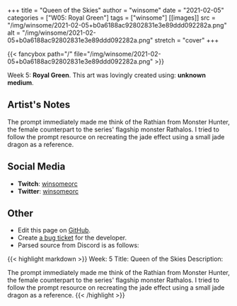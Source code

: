 +++
title =       "Queen of the Skies"
author =      "winsome"
date =        "2021-02-05"
categories =  ["W05: Royal Green"]
tags =        ["winsome"]
[[images]]
                      src = "/img/winsome/2021-02-05+b0a6188ac92802831e3e89ddd092282a.png"
                      alt = "/img/winsome/2021-02-05+b0a6188ac92802831e3e89ddd092282a.png"
                      stretch = "cover"
+++


{{< fancybox path="/" file="/img/winsome/2021-02-05+b0a6188ac92802831e3e89ddd092282a.png" >}}


Week 5: **Royal Green**. This art was lovingly created using: **unknown medium**.

## Artist's Notes

The prompt immediately made me think of the Rathian from Monster Hunter, the female counterpart to the series' flagship monster Rathalos. I tried to follow the prompt resource on recreating the jade effect using a small jade dragon as a reference.

## Social Media

- **Twitch**: [winsomeorc]()
- **Twitter**: [winsomeorc]()


## Other

- Edit this page on [GitHub](https://github.com/teaminkling/web-refresh/edit/main/blog/content/blog/winsome-week-5-4c35.md).
- Create [a bug ticket](https://github.com/teaminkling/web-refresh/issues/new?assignees=&labels=bug&template=problem-report.md&title=) for the developer.
- Parsed source from Discord is as follows:

{{< highlight markdown >}}
Week: 5
Title: Queen of the Skies
Description:

The prompt immediately made me think of the Rathian from Monster Hunter, the female counterpart to the series' flagship monster Rathalos. I tried to follow the prompt resource on recreating the jade effect using a small jade dragon as a reference.
{{< /highlight >}}